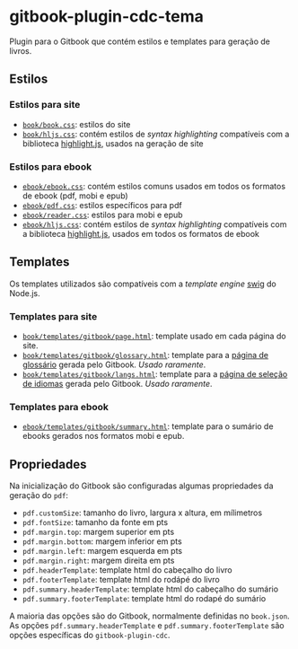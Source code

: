 # gitbook-plugin-cdc-tema

Plugin para o Gitbook que contém estilos e templates para geração de livros.

## Estilos

### Estilos para site
* [`book/book.css`](https://github.com/casadocodigo/gitbook-plugin-cdc-tema/blob/master/theme/book/book.css): estilos do site
* [`book/hljs.css`](https://github.com/casadocodigo/gitbook-plugin-cdc-tema/blob/master/theme/book/hljs.css): contém estilos de _syntax highlighting_ compatíveis com a biblioteca [highlight.js]( https://github.com/isagalaev/highlight.js), usados na geração de site


### Estilos para ebook
* [`ebook/ebook.css`](https://github.com/casadocodigo/gitbook-plugin-cdc-tema/blob/master/theme/ebook/ebook.css): contém estilos comuns usados em todos os formatos de ebook (pdf, mobi e epub)
* [`ebook/pdf.css`](https://github.com/casadocodigo/gitbook-plugin-cdc-tema/blob/master/theme/ebook/pdf.css): estilos específicos para pdf
* [`ebook/reader.css`](https://github.com/casadocodigo/gitbook-plugin-cdc-tema/blob/master/theme/ebook/reader.css): estilos para mobi e epub
* [`ebook/hljs.css`](https://github.com/casadocodigo/gitbook-plugin-cdc-tema/blob/master/theme/ebook/hljs.css): contém estilos de _syntax highlighting_ compatíveis com a biblioteca [highlight.js]( https://github.com/isagalaev/highlight.js), usados em todos os formatos de ebook

## Templates

Os templates utilizados são compatíveis com a _template engine_ [swig](http://paularmstrong.github.io/swig/) do Node.js.

### Templates para site
* [`book/templates/gitbook/page.html`](https://github.com/casadocodigo/gitbook-plugin-cdc-tema/blob/master/theme/book/templates/gitbook/page.html): template usado em cada página do site.
* [`book/templates/gitbook/glossary.html`](https://github.com/casadocodigo/gitbook-plugin-cdc-tema/blob/master/theme/book/templates/gitbook/glossary.html): template para a [página de glossário](https://github.com/GitbookIO/gitbook#glossary) gerada pelo Gitbook. _Usado raramente_.
* [`book/templates/gitbook/langs.html`](https://github.com/casadocodigo/gitbook-plugin-cdc-tema/blob/master/theme/book/templates/gitbook/langs.html): template para a [página de seleção de idiomas](https://github.com/GitbookIO/gitbook#multi-languages) gerada pelo Gitbook. _Usado raramente_.

### Templates para ebook
* [`ebook/templates/gitbook/summary.html`](https://github.com/casadocodigo/gitbook-plugin-cdc-tema/blob/master/theme/ebook/templates/gitbook/summary.html): template para o sumário de ebooks gerados nos formatos mobi e epub.

## Propriedades

Na inicialização do Gitbook são configuradas algumas propriedades da geração do `pdf`:
* `pdf.customSize`: tamanho do livro, largura x altura, em mílimetros
* `pdf.fontSize`: tamanho da fonte em pts
* `pdf.margin.top`: margem superior em pts
* `pdf.margin.bottom`: margem inferior em pts
* `pdf.margin.left`: margem esquerda em pts
* `pdf.margin.right`: margem direita em pts
* `pdf.headerTemplate`: template html do cabeçalho do livro
* `pdf.footerTemplate`: template html do rodápé do livro
* `pdf.summary.headerTemplate`: template html do cabeçalho do sumário
* `pdf.summary.footerTemplate`: template html do rodapé do sumário

A maioria das opções são do Gitbook, normalmente definidas no `book.json`. As opções `pdf.summary.headerTemplate` e `pdf.summary.footerTemplate` são opções específicas do `gitbook-plugin-cdc`.
